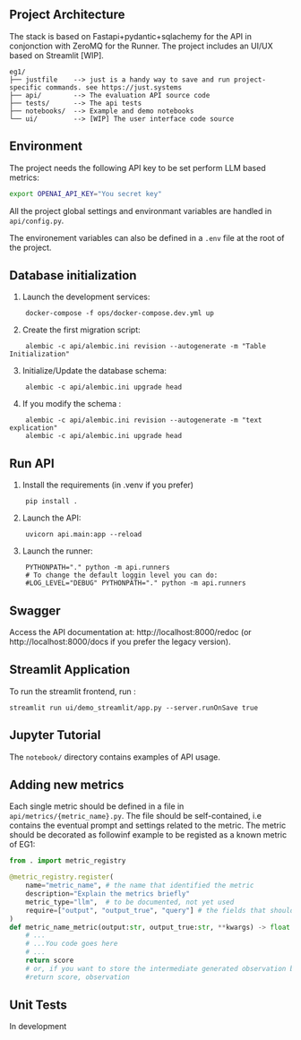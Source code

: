 ## Project Architecture

The stack is based on Fastapi+pydantic+sqlachemy for the API in conjonction with ZeroMQ for the Runner.
The project includes an UI/UX based on Streamlit [WIP].


```
eg1/
├── justfile    --> just is a handy way to save and run project-specific commands. see https://just.systems
├── api/        --> The evaluation API source code
├── tests/      --> The api tests
├── notebooks/  --> Example and demo notebooks
└── ui/         --> [WIP] The user interface code source
```

## Environment

The project needs the following API key to be set perform LLM based metrics: 

```bash
export OPENAI_API_KEY="You secret key"
```

All the project global settings and environmant variables are handled in `api/config.py`.

The environement variables can also be defined in a `.env` file at the root of the project.


## Database initialization 

1. Launch the development services:
```
    docker-compose -f ops/docker-compose.dev.yml up
```

2. Create the first migration script:
```
    alembic -c api/alembic.ini revision --autogenerate -m "Table Initialization"
```

3. Initialize/Update the database schema:
```
    alembic -c api/alembic.ini upgrade head
```
4. If you modify the schema :
```
    alembic -c api/alembic.ini revision --autogenerate -m "text explication"
    alembic -c api/alembic.ini upgrade head  
```

## Run API

1. Install the requirements (in .venv if you prefer)
```
    pip install .
```
2. Launch the API:
```
    uvicorn api.main:app --reload
```
3. Launch the runner:
```
    PYTHONPATH="." python -m api.runners
    # To change the default loggin level you can do:
    #LOG_LEVEL="DEBUG" PYTHONPATH="." python -m api.runners
```

## Swagger

Access the API documentation at: http://localhost:8000/redoc (or http://localhost:8000/docs if you prefer the legacy version).


## Streamlit Application

To run the streamlit frontend, run : 

    streamlit run ui/demo_streamlit/app.py --server.runOnSave true



## Jupyter Tutorial

The `notebook/` directory contains examples of API usage.


## Adding new metrics

Each single metric should be defined in a file in `api/metrics/{metric_name}.py`.
The file should be self-contained, i.e contains the eventual prompt and settings related to the metric.
The metric should be decorated as followinf example to be registed as a known metric of EG1: 


```python
from . import metric_registry

@metric_registry.register(
    name="metric_name", # the name that identified the metric
    description="Explain the metrics briefly"
    metric_type="llm",  # to be documented, not yet used
    require=["output", "output_true", "query"] # the fields that should be present in the dataset related to experiment under evaluation
)
def metric_name_metric(output:str, output_true:str, **kwargs) -> float:
    # ...
    # ...You code goes here
    # ...
    return score
    # or, if you want to store the intermediate generated observation by the metric (like a judge answer typically)
    #return score, observation
```


## Unit Tests

In development
